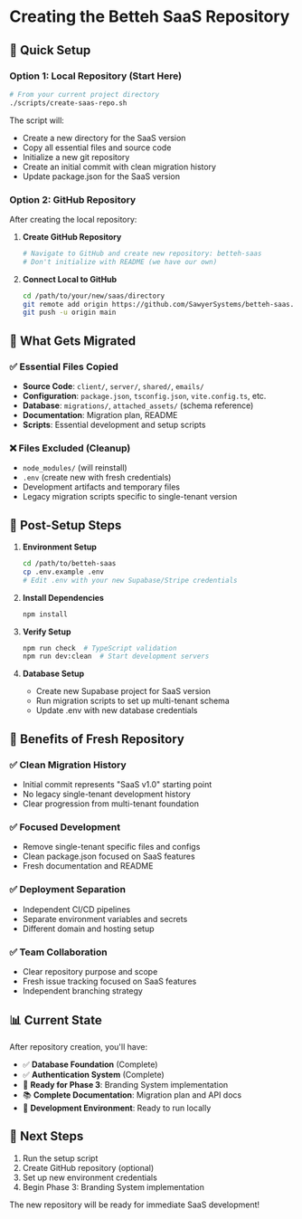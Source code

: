 # Creating the Betteh SaaS Repository

## 🎯 Quick Setup

### Option 1: Local Repository (Start Here)

```bash
# From your current project directory
./scripts/create-saas-repo.sh
```

The script will:
- Create a new directory for the SaaS version
- Copy all essential files and source code
- Initialize a new git repository
- Create an initial commit with clean migration history
- Update package.json for the SaaS version

### Option 2: GitHub Repository

After creating the local repository:

1. **Create GitHub Repository**
   ```bash
   # Navigate to GitHub and create new repository: betteh-saas
   # Don't initialize with README (we have our own)
   ```

2. **Connect Local to GitHub**
   ```bash
   cd /path/to/your/new/saas/directory
   git remote add origin https://github.com/SawyerSystems/betteh-saas.git
   git push -u origin main
   ```

## 📁 What Gets Migrated

### ✅ Essential Files Copied
- **Source Code**: `client/`, `server/`, `shared/`, `emails/`
- **Configuration**: `package.json`, `tsconfig.json`, `vite.config.ts`, etc.
- **Database**: `migrations/`, `attached_assets/` (schema reference)
- **Documentation**: Migration plan, README
- **Scripts**: Essential development and setup scripts

### ❌ Files Excluded (Cleanup)
- `node_modules/` (will reinstall)
- `.env` (create new with fresh credentials)
- Development artifacts and temporary files
- Legacy migration scripts specific to single-tenant version

## 🔧 Post-Setup Steps

1. **Environment Setup**
   ```bash
   cd /path/to/betteh-saas
   cp .env.example .env
   # Edit .env with your new Supabase/Stripe credentials
   ```

2. **Install Dependencies**
   ```bash
   npm install
   ```

3. **Verify Setup**
   ```bash
   npm run check  # TypeScript validation
   npm run dev:clean  # Start development servers
   ```

4. **Database Setup**
   - Create new Supabase project for SaaS version
   - Run migration scripts to set up multi-tenant schema
   - Update .env with new database credentials

## 🎯 Benefits of Fresh Repository

### ✅ Clean Migration History
- Initial commit represents "SaaS v1.0" starting point
- No legacy single-tenant development history
- Clear progression from multi-tenant foundation

### ✅ Focused Development
- Remove single-tenant specific files and configs
- Clean package.json focused on SaaS features
- Fresh documentation and README

### ✅ Deployment Separation
- Independent CI/CD pipelines
- Separate environment variables and secrets
- Different domain and hosting setup

### ✅ Team Collaboration
- Clear repository purpose and scope
- Fresh issue tracking focused on SaaS features
- Independent branching strategy

## 📊 Current State

After repository creation, you'll have:

- ✅ **Database Foundation** (Complete)
- ✅ **Authentication System** (Complete) 
- 🔄 **Ready for Phase 3**: Branding System implementation
- 📚 **Complete Documentation**: Migration plan and API docs
- 🔧 **Development Environment**: Ready to run locally

## 🚀 Next Steps

1. Run the setup script
2. Create GitHub repository (optional)
3. Set up new environment credentials
4. Begin Phase 3: Branding System implementation

The new repository will be ready for immediate SaaS development!
